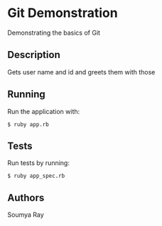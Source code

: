 # Git Demonstration

Demonstrating the basics of Git

## Description

Gets user name and id and greets them with those

## Running

Run the application with:

    $ ruby app.rb

## Tests

Run tests by running:

    $ ruby app_spec.rb

## Authors

Soumya Ray
